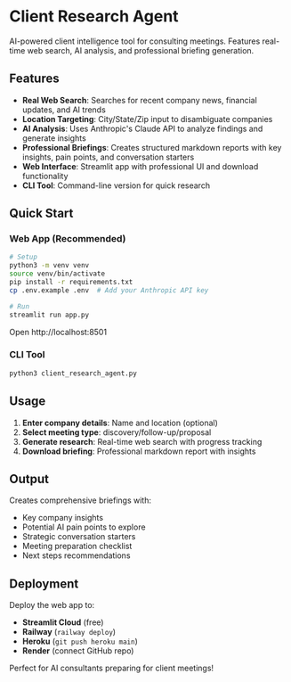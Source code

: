 # Client Research Agent

AI-powered client intelligence tool for consulting meetings. Features real-time web search, AI analysis, and professional briefing generation.

## Features

- **Real Web Search**: Searches for recent company news, financial updates, and AI trends
- **Location Targeting**: City/State/Zip input to disambiguate companies
- **AI Analysis**: Uses Anthropic's Claude API to analyze findings and generate insights
- **Professional Briefings**: Creates structured markdown reports with key insights, pain points, and conversation starters
- **Web Interface**: Streamlit app with professional UI and download functionality
- **CLI Tool**: Command-line version for quick research

## Quick Start

### Web App (Recommended)
```bash
# Setup
python3 -m venv venv
source venv/bin/activate
pip install -r requirements.txt
cp .env.example .env  # Add your Anthropic API key

# Run
streamlit run app.py
```
Open http://localhost:8501

### CLI Tool
```bash
python3 client_research_agent.py
```

## Usage

1. **Enter company details**: Name and location (optional)
2. **Select meeting type**: discovery/follow-up/proposal  
3. **Generate research**: Real-time web search with progress tracking
4. **Download briefing**: Professional markdown report with insights

## Output

Creates comprehensive briefings with:
- Key company insights
- Potential AI pain points to explore
- Strategic conversation starters
- Meeting preparation checklist
- Next steps recommendations

## Deployment

Deploy the web app to:
- **Streamlit Cloud** (free)
- **Railway** (`railway deploy`)  
- **Heroku** (`git push heroku main`)
- **Render** (connect GitHub repo)

Perfect for AI consultants preparing for client meetings!
